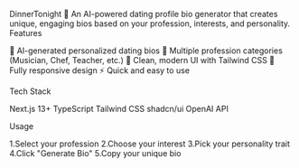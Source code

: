 DinnerTonight 🚀
An AI-powered dating profile bio generator that creates unique, engaging bios based on your profession, interests, and personality.
Features

🎯 AI-generated personalized dating bios
👔 Multiple profession categories (Musician, Chef, Teacher, etc.)
🎨 Clean, modern UI with Tailwind CSS
📱 Fully responsive design
⚡ Quick and easy to use

Tech Stack

Next.js 13+
TypeScript
Tailwind CSS
shadcn/ui
OpenAI API

Usage

1.Select your profession
2.Choose your interest
3.Pick your personality trait
4.Click "Generate Bio"
5.Copy your unique bio
